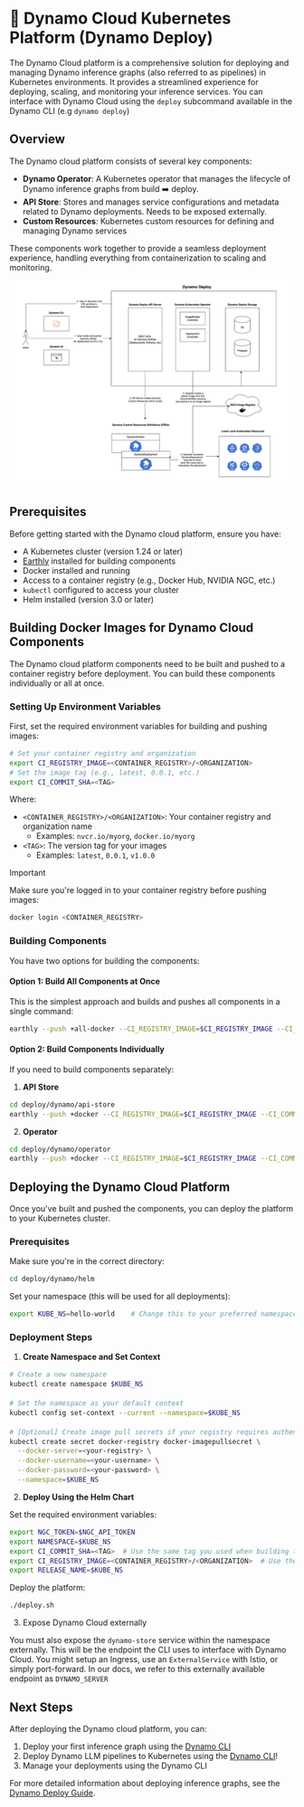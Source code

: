 <!--
SPDX-FileCopyrightText: Copyright (c) 2025 NVIDIA CORPORATION & AFFILIATES. All rights reserved.
SPDX-License-Identifier: Apache-2.0

Licensed under the Apache License, Version 2.0 (the "License");
you may not use this file except in compliance with the License.
You may obtain a copy of the License at

http://www.apache.org/licenses/LICENSE-2.0

Unless required by applicable law or agreed to in writing, software
distributed under the License is distributed on an "AS IS" BASIS,
WITHOUT WARRANTIES OR CONDITIONS OF ANY KIND, either express or implied.
See the License for the specific language governing permissions and
limitations under the License.
-->

# 🚀 Dynamo Cloud Kubernetes Platform (Dynamo Deploy)

The Dynamo Cloud platform is a comprehensive solution for deploying and managing Dynamo inference graphs (also referred to as pipelines) in Kubernetes environments. It provides a streamlined experience for deploying, scaling, and monitoring your inference services. You can interface with Dynamo Cloud using the `deploy` subcommand available in the Dynamo CLI (e.g `dynamo deploy`)

## Overview

The Dynamo cloud platform consists of several key components:

- **Dynamo Operator**: A Kubernetes operator that manages the lifecycle of Dynamo inference graphs from build ➡️ deploy.
- **API Store**: Stores and manages service configurations and metadata related to Dynamo deployments. Needs to be exposed externally.
- **Custom Resources**: Kubernetes custom resources for defining and managing Dynamo services

These components work together to provide a seamless deployment experience, handling everything from containerization to scaling and monitoring.

![Dynamo Deploy](../../images/dynamo-deploy.png)

## Prerequisites

Before getting started with the Dynamo cloud platform, ensure you have:

- A Kubernetes cluster (version 1.24 or later)
- [Earthly](https://earthly.dev/) installed for building components
- Docker installed and running
- Access to a container registry (e.g., Docker Hub, NVIDIA NGC, etc.)
- `kubectl` configured to access your cluster
- Helm installed (version 3.0 or later)

## Building Docker Images for Dynamo Cloud Components

The Dynamo cloud platform components need to be built and pushed to a container registry before deployment. You can build these components individually or all at once.

### Setting Up Environment Variables

First, set the required environment variables for building and pushing images:

```bash
# Set your container registry and organization
export CI_REGISTRY_IMAGE=<CONTAINER_REGISTRY>/<ORGANIZATION>
# Set the image tag (e.g., latest, 0.0.1, etc.)
export CI_COMMIT_SHA=<TAG>
```

Where:
- `<CONTAINER_REGISTRY>/<ORGANIZATION>`: Your container registry and organization name
  - Examples: `nvcr.io/myorg`, `docker.io/myorg`
- `<TAG>`: The version tag for your images
  - Examples: `latest`, `0.0.1`, `v1.0.0`

> [!IMPORTANT]
> Make sure you're logged in to your container registry before pushing images:
> ```bash
> docker login <CONTAINER_REGISTRY>
> ```

### Building Components

You have two options for building the components:

#### Option 1: Build All Components at Once

This is the simplest approach and builds and pushes all components in a single command:

```bash
earthly --push +all-docker --CI_REGISTRY_IMAGE=$CI_REGISTRY_IMAGE --CI_COMMIT_SHA=$CI_COMMIT_SHA
```

#### Option 2: Build Components Individually

If you need to build components separately:

1. **API Store**
```bash
cd deploy/dynamo/api-store
earthly --push +docker --CI_REGISTRY_IMAGE=$CI_REGISTRY_IMAGE --CI_COMMIT_SHA=$CI_COMMIT_SHA
```

2. **Operator**
```bash
cd deploy/dynamo/operator
earthly --push +docker --CI_REGISTRY_IMAGE=$CI_REGISTRY_IMAGE --CI_COMMIT_SHA=$CI_COMMIT_SHA
```

## Deploying the Dynamo Cloud Platform

Once you've built and pushed the components, you can deploy the platform to your Kubernetes cluster.

### Prerequisites

Make sure you're in the correct directory:
```bash
cd deploy/dynamo/helm
```

Set your namespace (this will be used for all deployments):
```bash
export KUBE_NS=hello-world    # Change this to your preferred namespace
```

### Deployment Steps

1. **Create Namespace and Set Context**

```bash
# Create a new namespace
kubectl create namespace $KUBE_NS

# Set the namespace as your default context
kubectl config set-context --current --namespace=$KUBE_NS

# [Optional] Create image pull secrets if your registry requires authentication
kubectl create secret docker-registry docker-imagepullsecret \
  --docker-server=<your-registry> \
  --docker-username=<your-username> \
  --docker-password=<your-password> \
  --namespace=$KUBE_NS
```

2. **Deploy Using the Helm Chart**

Set the required environment variables:
```bash
export NGC_TOKEN=$NGC_API_TOKEN
export NAMESPACE=$KUBE_NS
export CI_COMMIT_SHA=<TAG>  # Use the same tag you used when building the images
export CI_REGISTRY_IMAGE=<CONTAINER_REGISTRY>/<ORGANIZATION>  # Use the same registry/org you used when building the images
export RELEASE_NAME=$KUBE_NS
```

Deploy the platform:
```bash
./deploy.sh
```
3. Expose Dynamo Cloud externally

You must also expose the `dynamo-store` service within the namespace externally. This will be the endpoint the CLI uses to interface with Dynamo Cloud. You might setup an Ingress, use an `ExternalService` with Istio, or simply port-forward. In our docs, we refer to this externally available endpoint as `DYNAMO_SERVER`
## Next Steps

After deploying the Dynamo cloud platform, you can:

1. Deploy your first inference graph using the [Dynamo CLI](operator_deployment.md)
2. Deploy Dynamo LLM pipelines to Kubernetes using the [Dynamo CLI](../../../examples/llm/README.md)!
3. Manage your deployments using the Dynamo CLI

For more detailed information about deploying inference graphs, see the [Dynamo Deploy Guide](README.md).